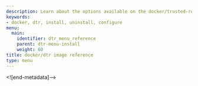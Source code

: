 ```yaml
---
description: Learn about the options available on the docker/trusted-registry image.
keywords:
- docker, dtr, install, uninstall, configure
menu:
  main:
    identifier: dtr_menu_reference
    parent: dtr-menu-install
    weight: 60
title: docker/dtr image reference
type: menu
---
```


<![end-metadata]-->
